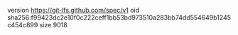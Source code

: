 version https://git-lfs.github.com/spec/v1
oid sha256:f99423dc2e10f0c222ceff1bb53bd973510a283bb74dd554649b1245c454c899
size 9018
